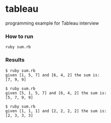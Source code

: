 # tableau
programming example for Tableau interview

### How to run

    ruby sum.rb

### Results

    $ ruby sum.rb
    given [1, 5, 7] and [6, 4, 2] the sum is: 
    [7, 9, 9]
    
    $ ruby sum.rb
    given [5, 1, 5, 7] and [6, 4, 2] the sum is: 
    [5, 7, 9, 9]

    $ ruby sum.rb
    given [1, 1, 1] and [2, 2, 2, 2] the sum is: 
    [2, 3, 3, 3]

